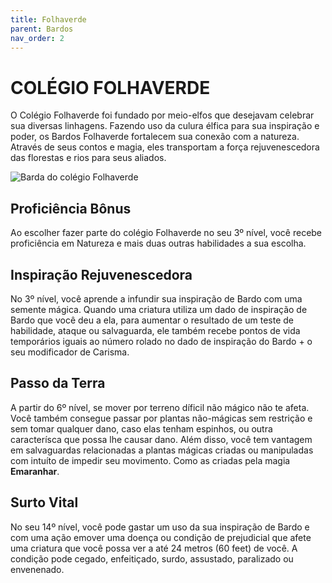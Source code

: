```yaml
---
title: Folhaverde
parent: Bardos
nav_order: 2
---
```


# COLÉGIO FOLHAVERDE

O Colégio Folhaverde foi fundado por meio-elfos que desejavam celebrar sua diversas linhagens. Fazendo uso da culura élfica para sua inspiração e poder, os Bardos Folhaverde fortalecem sua conexão com a natureza. Através de seus contos e magia, eles transportam a força rejuvenescedora das florestas e rios para seus aliados.

![Barda do colégio Folhaverde](https://user-images.githubusercontent.com/5342579/210120133-0b9ff12f-98b4-4688-b17b-9353aad82b88.png)

## Proficiência Bônus

Ao escolher fazer parte do colégio Folhaverde no seu 3º nível, você recebe proficiência em Natureza e mais duas outras habilidades a sua escolha.

## Inspiração Rejuvenescedora

No 3º nível, você aprende a infundir sua inspiração de Bardo com uma semente mágica. Quando uma criatura utiliza um dado de inspiração de Bardo que você deu a ela, para aumentar o resultado de um teste de habilidade, ataque ou salvaguarda, ele também recebe pontos de vida temporários iguais ao número rolado no dado de inspiração do Bardo + o seu modificador de Carisma.

## Passo da Terra

A partir do 6º nível, se mover por terreno díficil não mágico não te afeta. Você também consegue passar por plantas não-mágicas sem restrição e sem tomar qualquer dano, caso elas tenham espinhos, ou outra caracterísca que possa lhe causar dano. Além disso, você tem vantagem em salvaguardas relacionadas a plantas mágicas criadas ou manipuladas com intuíto de impedir seu movimento. Como as criadas pela magia **Emaranhar**.

## Surto Vital

No seu 14º nível, você pode gastar um uso da sua inspiração de Bardo e com uma ação emover uma doença ou condição de prejudicial que afete uma criatura que você possa ver a até 24 metros (60 feet) de você. A condição pode cegado, enfeitiçado, surdo, assustado, paralizado ou envenenado.

